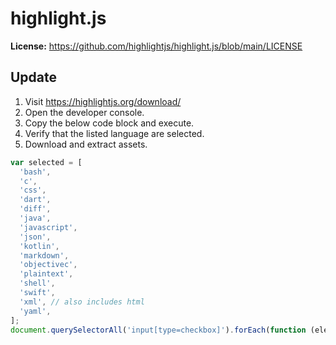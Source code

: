 # highlight.js

**License:** https://github.com/highlightjs/highlight.js/blob/main/LICENSE

## Update

1. Visit https://highlightjs.org/download/
2. Open the developer console.
3. Copy the below code block and execute.
4. Verify that the listed language are selected.
5. Download and extract assets.

```javascript
var selected = [
  'bash',
  'c',
  'css',
  'dart',
  'diff',
  'java',
  'javascript',
  'json',
  'kotlin',
  'markdown',
  'objectivec',
  'plaintext',
  'shell',
  'swift',
  'xml', // also includes html
  'yaml',
];
document.querySelectorAll('input[type=checkbox]').forEach(function (elem) {elem.checked = selected.includes(elem.value);});
```
